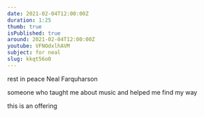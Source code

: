 ```yaml
---
date: 2021-02-04T12:00:00Z
duration: 1:25
thumb: true
isPublished: true
around: 2021-02-04T12:00:00Z
youtube: VFNOdxlhAVM
subject: for neal
slug: kkqt56o0
---
```

rest in peace Neal Farquharson

someone who taught me about music and helped me find my way

this is an offering
